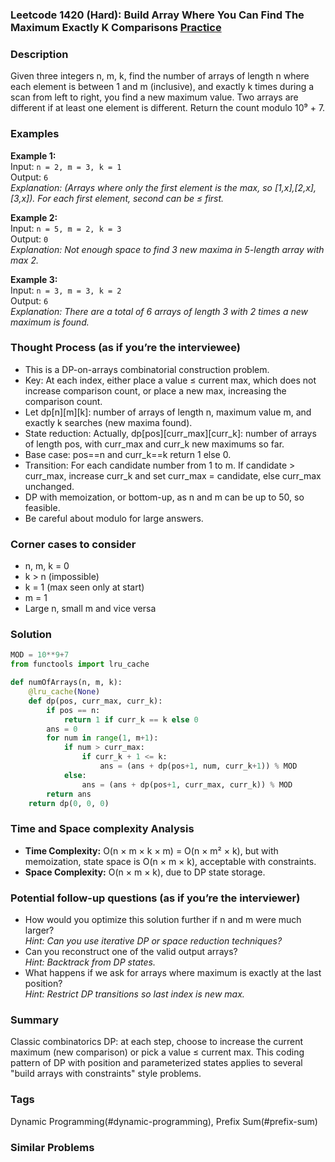 ### Leetcode 1420 (Hard): Build Array Where You Can Find The Maximum Exactly K Comparisons [Practice](https://leetcode.com/problems/build-array-where-you-can-find-the-maximum-exactly-k-comparisons)

### Description  
Given three integers n, m, k, find the number of arrays of length n where each element is between 1 and m (inclusive), and exactly k times during a scan from left to right, you find a new maximum value. Two arrays are different if at least one element is different. Return the count modulo 10⁹ + 7.

### Examples  
**Example 1:**  
Input: `n = 2, m = 3, k = 1`  
Output: `6`  
*Explanation: (Arrays where only the first element is the max, so [1,x],[2,x],[3,x]). For each first element, second can be ≤ first.*

**Example 2:**  
Input: `n = 5, m = 2, k = 3`  
Output: `0`  
*Explanation: Not enough space to find 3 new maxima in 5-length array with max 2.*

**Example 3:**  
Input: `n = 3, m = 3, k = 2`  
Output: `6`  
*Explanation: There are a total of 6 arrays of length 3 with 2 times a new maximum is found.*


### Thought Process (as if you’re the interviewee)  
- This is a DP-on-arrays combinatorial construction problem. 
- Key: At each index, either place a value ≤ current max, which does not increase comparison count, or place a new max, increasing the comparison count.
- Let dp[n][m][k]: number of arrays of length n, maximum value m, and exactly k searches (new maxima found).
- State reduction: Actually, dp[pos][curr_max][curr_k]: number of arrays of length pos, with curr_max and curr_k new maximums so far.
- Base case: pos==n and curr_k==k return 1 else 0.
- Transition: For each candidate number from 1 to m. If candidate > curr_max, increase curr_k and set curr_max = candidate, else curr_max unchanged.
- DP with memoization, or bottom-up, as n and m can be up to 50, so feasible.
- Be careful about modulo for large answers.

### Corner cases to consider  
- n, m, k = 0
- k > n (impossible)
- k = 1 (max seen only at start)
- m = 1
- Large n, small m and vice versa

### Solution

```python
MOD = 10**9+7
from functools import lru_cache

def numOfArrays(n, m, k):
    @lru_cache(None)
    def dp(pos, curr_max, curr_k):
        if pos == n:
            return 1 if curr_k == k else 0
        ans = 0
        for num in range(1, m+1):
            if num > curr_max:
                if curr_k + 1 <= k:
                    ans = (ans + dp(pos+1, num, curr_k+1)) % MOD
            else:
                ans = (ans + dp(pos+1, curr_max, curr_k)) % MOD
        return ans
    return dp(0, 0, 0)
```

### Time and Space complexity Analysis  
- **Time Complexity:** O(n × m × k × m) = O(n × m² × k), but with memoization, state space is O(n × m × k), acceptable with constraints.
- **Space Complexity:** O(n × m × k), due to DP state storage.

### Potential follow-up questions (as if you’re the interviewer)  
- How would you optimize this solution further if n and m were much larger?  
  *Hint: Can you use iterative DP or space reduction techniques?*
- Can you reconstruct one of the valid output arrays?  
  *Hint: Backtrack from DP states.*
- What happens if we ask for arrays where maximum is exactly at the last position?  
  *Hint: Restrict DP transitions so last index is new max.*

### Summary
Classic combinatorics DP: at each step, choose to increase the current maximum (new comparison) or pick a value ≤ current max. This coding pattern of DP with position and parameterized states applies to several "build arrays with constraints" style problems.

### Tags
Dynamic Programming(#dynamic-programming), Prefix Sum(#prefix-sum)

### Similar Problems
